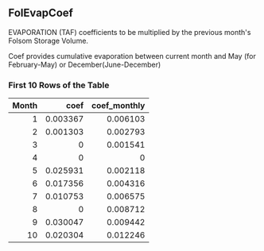 ## FolEvapCoef
EVAPORATION (TAF) coefficients to be multiplied by the previous month's Folsom Storage Volume.

Coef provides cumulative evaporation between current month and May (for February-May) or December(June-December)

### First 10 Rows of the Table
|   Month |     coef |   coef_monthly |
|--------:|---------:|---------------:|
|       1 | 0.003367 |       0.006103 |
|       2 | 0.001303 |       0.002793 |
|       3 | 0        |       0.001541 |
|       4 | 0        |       0        |
|       5 | 0.025931 |       0.002118 |
|       6 | 0.017356 |       0.004316 |
|       7 | 0.010753 |       0.006575 |
|       8 | 0        |       0.008712 |
|       9 | 0.030047 |       0.009442 |
|      10 | 0.020304 |       0.012246 |